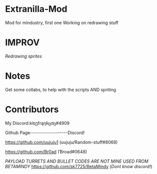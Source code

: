 # Extranilla-Mod
Mod for mindustry, first one 
Working on redrawing stuff



# IMPROV
*Redrawing sprites*

# Notes
Get some collabs, to help with the scripts AND spriting

# Contributors 
My Discord:kiຖງfrąŋƙცơც#4909

Github Page-------------------Discord!

https://github.com/uujuju1 (uujuju/Random-stuff#8068)

https://github.com/Br0ad (Ɓroad#0648)

*PAYLOAD TURRETS AND BULLET CODES ARE NOT MINE*
*USED FROM BETAMINDY*
https://github.com/sk7725/BetaMindy (*Dont know discord!*)
